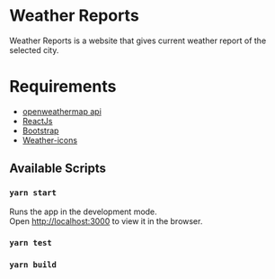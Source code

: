 # Weather Reports

Weather Reports is a website that gives current weather report of the selected city.

# Requirements

- [openweathermap api](https://openweathermap.org/api)
- [ReactJs](https://reactjs.org/docs/getting-started.html)
- [Bootstrap](https://getbootstrap.com/docs/)
- [Weather-icons](https://www.npmjs.com/package/weather-icons)

## Available Scripts

### `yarn start`

Runs the app in the development mode.\
Open [http://localhost:3000](http://localhost:3000) to view it in the browser.

### `yarn test`
### `yarn build`
